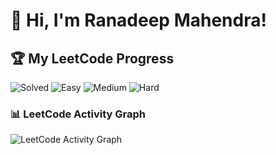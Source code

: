 # 👋 Hi, I'm Ranadeep Mahendra!

## 🏆 My LeetCode Progress

![Solved](https://img.shields.io/badge/Solved-73/3647-blue?cache=1755223788) ![Easy](https://img.shields.io/badge/Easy-41/890-brightgreen?cache=1755223788) ![Medium](https://img.shields.io/badge/Medium-31/1897-orange?cache=1755223788) ![Hard](https://img.shields.io/badge/Hard-1/860-red?cache=1755223788)

### 📊 LeetCode Activity Graph

![LeetCode Activity Graph](https://leetcard.jacoblin.cool/ranadeep_mahendra2426?theme=dark&font=Karma&ext=heatmap&cache=1755223788)
